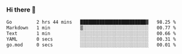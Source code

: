 ### Hi there 👋

<!--
**yeya24/yeya24** is a ✨ _special_ ✨ repository because its `README.md` (this file) appears on your GitHub profile.

Here are some ideas to get you started:

- 🔭 I’m currently working on ...
- 🌱 I’m currently learning ...
- 👯 I’m looking to collaborate on ...
- 🤔 I’m looking for help with ...
- 💬 Ask me about ...
- 📫 How to reach me: ...
- 😄 Pronouns: ...
- ⚡ Fun fact: ...
-->

<!--START_SECTION:waka-->

```txt
Go         2 hrs 44 mins   ████████████████████████▓   98.25 %
Markdown   1 min           ▒░░░░░░░░░░░░░░░░░░░░░░░░   00.77 %
Text       1 min           ░░░░░░░░░░░░░░░░░░░░░░░░░   00.66 %
YAML       0 secs          ░░░░░░░░░░░░░░░░░░░░░░░░░   00.31 %
go.mod     0 secs          ░░░░░░░░░░░░░░░░░░░░░░░░░   00.01 %
```

<!--END_SECTION:waka-->
